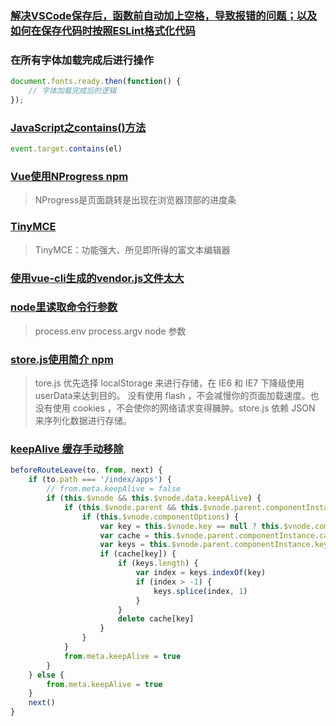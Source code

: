 ### [解决VSCode保存后，函数前自动加上空格，导致报错的问题；以及如何在保存代码时按照ESLint格式化代码](https://www.pianshen.com/article/51381265716/)

### 在所有字体加载完成后进行操作

```js
document.fonts.ready.then(function() {
    // 字体加载完成后的逻辑
});
```

### [JavaScript之contains()方法](https://www.jianshu.com/p/df6cb20436c5)

```js
event.target.contains(el)
```

### [Vue使用NProgress npm](https://blog.csdn.net/wn1245343496/article/details/82151273)

> NProgress是页面跳转是出现在浏览器顶部的进度条

### [TinyMCE](http://tinymce.ax-z.cn/)

> TinyMCE：功能强大、所见即所得的富文本编辑器

### [使用vue-cli生成的vendor.js文件太大](https://blog.csdn.net/blueberry_liang/article/details/80320607)

### [node里读取命令行参数](https://blog.csdn.net/weixin_34292402/article/details/93318423)

> process.env process.argv node 参数

### [store.js使用简介 npm](https://gist.github.com/reygreen1/7226325)

> tore.js 优先选择 localStorage 来进行存储，在 IE6 和 IE7 下降级使用userData来达到目的。 没有使用 flash ，不会减慢你的页面加载速度。也没有使用 cookies ，不会使你的网络请求变得臃肿。store.js 依赖 JSON 来序列化数据进行存储。

### [keepAlive 缓存手动移除](https://www.cnblogs.com/yanqiong/p/12605540.html)

```js
beforeRouteLeave(to, from, next) {
    if (to.path === '/index/apps') {
        // from.meta.keepAlive = false
        if (this.$vnode && this.$vnode.data.keepAlive) {
            if (this.$vnode.parent && this.$vnode.parent.componentInstance && this.$vnode.parent.componentInstance.cache) {
                if (this.$vnode.componentOptions) {
                    var key = this.$vnode.key == null ? this.$vnode.componentOptions.Ctor.cid + (this.$vnode.componentOptions.tag ? `::${this.$vnode.componentOptions.tag}` : '') : this.$vnode.key
                    var cache = this.$vnode.parent.componentInstance.cache
                    var keys = this.$vnode.parent.componentInstance.keys
                    if (cache[key]) {
                        if (keys.length) {
                            var index = keys.indexOf(key)
                            if (index > -1) {
                                keys.splice(index, 1)
                            }
                        }
                        delete cache[key]
                    }
                }
            }
            from.meta.keepAlive = true
        }
    } else {
        from.meta.keepAlive = true
    }
    next()
}
```
